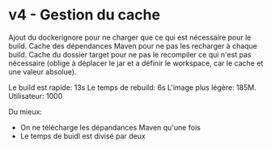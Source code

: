 # v4 - Gestion du cache

Ajout du dockerignore pour ne charger que ce qui est nécessaire pour le build.
Cache des dépendances Maven pour ne pas les recharger à chaque build.
Cache du dossier target pour ne pas le recompiler ce qui n'est pas nécessaire (oblige à déplacer le jar et a définir le workspace, car le cache et une valeur absolue).


Le build est rapide: 13s
Le temps de rebuild: 6s
L'image plus légère: 185M.
Utilisateur: 1000

Du mieux:
- On ne télécharge les dépandances Maven qu'une fois
- Le temps de buidl est divisé par deux